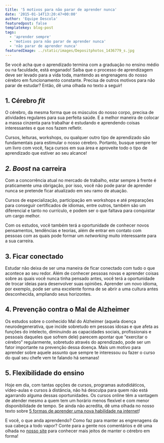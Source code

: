 ```yaml
---
title: '5 motivos para não parar de aprender nunca'
date: '2015-01-14T13:20:47+00:00'
author: 'Equipe Descola'
featuredpost: false
templatekey: blog-post
tags:
  - 'aprender sempre'
  - 'motivos para não parar de aprender nunca'
  - 'não parar de aprender nunca'
featuredImage: ../static/images/Depositphotos_1436779_s.jpg
---
```


Se você acha que o aprendizado termina com a graduação no ensino médio ou na faculdade, está enganado! Saiba que o processo de aprendizagem deve ser levado para a vida toda, mantendo as engrenagens do nosso cérebro em funcionamento constante. Precisa de outros motivos para não parar de estudar? Então, dê uma olhada no texto a seguir!

## **1. Cérebro** **_fit_**

O cérebro, da mesma forma que os músculos do nosso corpo, precisa de atividades regulares para sua perfeita saúde. E a melhor maneira de colocar a massa cinzenta para trabalhar é estudando e aprendendo coisas interessantes e que nos fazem refletir.

Cursos, leituras, workshops, ou qualquer outro tipo de aprendizado são fundamentais para estimular o nosso cérebro. Portanto, busque sempre ter um livro com você, faça cursos em sua área e aproveite todo o tipo de aprendizado que estiver ao seu alcance!

## **_2. Boost_** **na carreira**

Com a concorrência atual no mercado de trabalho, estar sempre à frente é praticamente uma obrigação, por isso, você não pode parar de aprender nunca se pretende ficar atualizado em seu ramo de atuação.

Cursos de especialização, participação em workshops e até preparações para conseguir certificados de idiomas, entre outros, também são um diferencial e tanto no currículo, e podem ser o que faltava para conquistar um cargo melhor.

Com os estudos, você também terá a oportunidade de conhecer novos pensamentos, tendências e teorias, além de entrar em contato com pessoas com as quais pode formar um _networking_ muito interessante para a sua carreira.

## **3. Ficar conectado**

Estudar não deixa de ser uma maneira de ficar conectado com tudo o que acontece ao seu redor. Além de conhecer pessoas novas e aprender coisas sobre as quais você nunca tinha pensado antes, você terá a oportunidade de trocar ideias para desenvolver suas opiniões. Aprender um novo idioma, por exemplo, pode ser uma excelente forma de se abrir a uma cultura antes desconhecida, ampliando seus horizontes.

## **4. Prevenção contra o Mal de Alzheimer**

Os estudos sobre o conhecido Mal do Alzheimer (aquela doença neurodegenerativa, que incide sobretudo em pessoas idosas e que afeta as funções do intelecto, diminuindo as capacidades sociais, profissionais e pessoais daqueles que sofrem dele) parecem apontar que “exercitar o cérebro” regularmente, sobretudo através do aprendizado, pode ser um fator importante na prevenção dessa doença. Mais um motivo para aprender sobre aquele assunto que sempre te interessou ou fazer o curso do qual seu chefe vem te falando há semanas!

## **5. Flexibilidade do ensino**

Hoje em dia, com tantas opções de cursos, programas autodidáticos, vídeo-aulas e cursos à distância, não há desculpa para quem não está agarrando alguma dessas oportunidades. Os cursos online têm a vantagem de atender mesmo a quem tem um horário menos flexível e com menor disponibilidade de tempo. Se ainda não acredita, dê uma olhada no nosso texto sobre [5 formas de aprender uma nova habilidade na internet](http://descola.org/drops/5-formas-de-aprender-uma-nova-habilidade-na-internet/)!

E você, o que anda aprendendo? Como faz para manter as engrenagens da sua cabeça a todo vapor? Conte para a gente nos comentários e dê uma olhada no [nosso site](http://www.descola.org/) para conhecer mais jeitos de manter o cérebro em forma!

